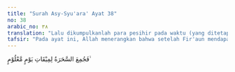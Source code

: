 ```yaml
---
title: "Surah Asy-Syu'ara' Ayat 38"
no: 38
arabic_no: ٣٨
translation: "Lalu dikumpulkanlah para pesihir pada waktu (yang ditetapkan) pada hari yang telah ditentukan, "
tafsir: "Pada ayat ini, Allah menerangkan bahwa setelah Fir'aun mendapat saran dari pembesar dan pemuka kaumnya supaya tidak gegabah menindak Musa, dan lebih baik mengumpulkan ahli-ahli sihir, maka Fir'aun melaksanakan saran itu. Ia memerintahkan agar para ahli sihir sudah siap pada waktu yang telah ditetapkan, yaitu pada hari yang diumumkan sebagai hari raya."
---
```

فَجُمِعَ السَّحَرَةُ لِمِيْقَاتِ يَوْمٍ مَّعْلُوْمٍ ۙ 